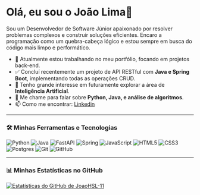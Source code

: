 # Olá, eu sou o João Lima👋

Sou um Desenvolvedor de Software Júnior apaixonado por resolver problemas complexos e construir soluções eficientes. Encaro a programação como um quebra-cabeça lógico e estou sempre em busca do código mais limpo e performático.

- 🔭 Atualmente estou trabalhando no meu portfólio, focando em projetos back-end.
- ✅ Concluí recentemente um projeto de API RESTful com **Java e Spring Boot**, implementando todas as operações CRUD.
- 🤔 Tenho grande interesse em futuramente explorar a área de **Inteligência Artificial**.
- 💬 Me chame para falar sobre **Python, Java, e análise de algoritmos**.
- 📫 Como me encontrar: [Linkedin](https://www.linkedin.com/in/limajoaohs/)

---

### 🛠️ Minhas Ferramentas e Tecnologias

![Python](https://img.shields.io/badge/python-3670A0?style=for-the-badge&logo=python&logoColor=ffdd54)
![Java](https://img.shields.io/badge/java-%23ED8B00.svg?style=for-the-badge&logo=openjdk&logoColor=white)
![FastAPI](https://img.shields.io/badge/FastAPI-005571?style=for-the-badge&logo=fastapi)
![Spring](https://img.shields.io/badge/spring-%236DB33F.svg?style=for-the-badge&logo=spring&logoColor=white)
![JavaScript](https://img.shields.io/badge/javascript-%23323330.svg?style=for-the-badge&logo=javascript&logoColor=%23F7DF1E)
![HTML5](https://img.shields.io/badge/html5-%23E34F26.svg?style=for-the-badge&logo=html5&logoColor=white)
![CSS3](https://img.shields.io/badge/css3-%231572B6.svg?style=for-the-badge&logo=css3&logoColor=white)
![Postgres](https://img.shields.io/badge/postgres-%23316192.svg?style=for-the-badge&logo=postgresql&logoColor=white)
![Git](https://img.shields.io/badge/git-%23F05033.svg?style=for-the-badge&logo=git&logoColor=white)
![GitHub](https://img.shields.io/badge/github-%23121011.svg?style=for-the-badge&logo=github&logoColor=white)

---

### 📊 Minhas Estatísticas no GitHub

[![Estatísticas do GitHub de JoaoHSL-11](https://github-readme-stats.vercel.app/api?username=JoaoHSL-11&show_icons=true&theme=dracula&include_all_commits=true&count_private=true)](https://github.com/anuraghazra/github-readme-stats)
